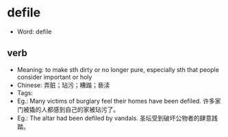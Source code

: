 # defile

- Word: defile

## verb

- Meaning: to make sth dirty or no longer pure, especially sth that people consider important or holy
- Chinese: 弄脏；玷污；糟蹋；亵渎
- Tags: 
- Eg.: Many victims of burglary feel their homes have been defiled. 许多家门被撬的人都感到自己的家被玷污了。
- Eg.: The altar had been defiled by vandals. 圣坛受到破坏公物者的肆意践踏。

